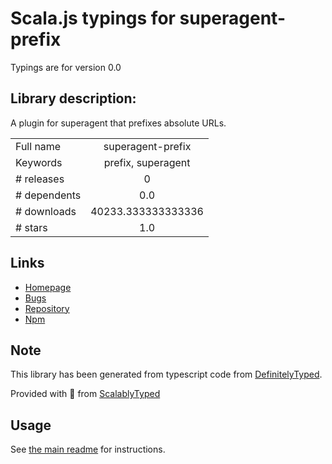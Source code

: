 
# Scala.js typings for superagent-prefix

Typings are for version 0.0

## Library description:
A plugin for superagent that prefixes absolute URLs.

|                    |                 |
| ------------------ | :-------------: |
| Full name          | superagent-prefix |
| Keywords           | prefix, superagent |
| # releases         | 0 |
| # dependents       | 0.0 |
| # downloads        | 40233.333333333336 |
| # stars            | 1.0 |

## Links
- [Homepage](https://github.com/mattahorton/superagent-prefix)
- [Bugs](https://github.com/mattahorton/superagent-prefix/issues)
- [Repository](https://github.com/mattahorton/superagent-prefix)
- [Npm](https://www.npmjs.com/package/superagent-prefix)
    


## Note
This library has been generated from typescript code from [DefinitelyTyped](https://definitelytyped.org).

Provided with :purple_heart: from [ScalablyTyped](https://github.com/oyvindberg/ScalablyTyped)

## Usage
See [the main readme](../../readme.md) for instructions.


